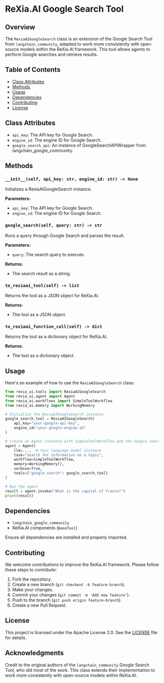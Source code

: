 # ReXia.AI Google Search Tool

## Overview

The `RexiaAIGoogleSearch` class is an extension of the Google Search Tool from `langchain_community`, adapted to work more consistently with open-source models within the ReXia.AI framework. This tool allows agents to perform Google searches and retrieve results.

## Table of Contents

- [Class Attributes](#class-attributes)
- [Methods](#methods)
- [Usage](#usage)
- [Dependencies](#dependencies)
- [Contributing](#contributing)
- [License](#license)

## Class Attributes

- `api_key`: The API key for Google Search.
- `engine_id`: The engine ID for Google Search.
- `google_search_api`: An instance of GoogleSearchAPIWrapper from langchain_google_community.

## Methods

### `__init__(self, api_key: str, engine_id: str) -> None`

Initializes a RexiaAIGoogleSearch instance.

**Parameters:**

- `api_key`: The API key for Google Search.
- `engine_id`: The engine ID for Google Search.

### `google_search(self, query: str) -> str`

Runs a query through Google Search and parses the result.

**Parameters:**

- `query`: The search query to execute.

**Returns:**

- The search result as a string.

### `to_rexiaai_tool(self) -> list`

Returns the tool as a JSON object for ReXia.AI.

**Returns:**

- The tool as a JSON object.

### `to_rexiaai_function_call(self) -> dict`

Returns the tool as a dictionary object for ReXia.AI.

**Returns:**

- The tool as a dictionary object.

## Usage

Here's an example of how to use the `RexiaAIGoogleSearch` class:

```python
from rexia_ai.tools import RexiaAIGoogleSearch
from rexia_ai.agent import Agent
from rexia_ai.workflows import SimpleToolWorkflow
from rexia_ai.memory import WorkingMemory

# Initialize the RexiaAIGoogleSearch instance
google_search_tool = RexiaAIGoogleSearch(
    api_key="your-google-api-key",
    engine_id="your-google-engine-id"
)

# Create an Agent instance with SimpleToolWorkflow and the Google search tool
agent = Agent(
    llm=...,  # Your language model instance
    task="Search for information on a topic",
    workflow=SimpleToolWorkflow,
    memory=WorkingMemory(),
    verbose=True,
    tools={"google_search": google_search_tool}
)

# Run the agent
result = agent.invoke("What is the capital of France?")
print(result)
```

## Dependencies

- `langchain_google_community`
- ReXia.AI components (`BaseTool`)

Ensure all dependencies are installed and properly imported.

## Contributing

We welcome contributions to improve the ReXia.AI framework. Please follow these steps to contribute:

1. Fork the repository.
2. Create a new branch (`git checkout -b feature-branch`).
3. Make your changes.
4. Commit your changes (`git commit -m 'Add new feature'`).
5. Push to the branch (`git push origin feature-branch`).
6. Create a new Pull Request.

## License

This project is licensed under the Apache License 2.0. See the [LICENSE](../LICENSE) file for details.

## Acknowledgments

Credit to the original authors of the `langchain_community` Google Search Tool, who did most of the work. This class extends their implementation to work more consistently with open-source models within ReXia.AI.